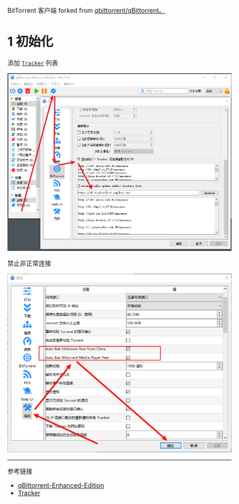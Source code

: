 BitTorrent 客户端 forked from [qbittorrent/qBittorrent。](https://github.com/qbittorrent/qBittorrent)

# 1 初始化

添加 [`Tracker`](https://github.com/XIU2/TrackersListCollection/blob/master/README-ZH.md) 列表

![添加 Tracker 列表](./../../../../../images/qBittorrent-Enhanced-Edition/%E6%B7%BB%E5%8A%A0%20Tracker%20%E5%88%97%E8%A1%A8.png)

禁止非正常连接

![禁止非正常连接](./../../../../../images/qBittorrent-Enhanced-Edition/%E7%A6%81%E6%AD%A2%E9%9D%9E%E6%AD%A3%E5%B8%B8%E8%BF%9E%E6%8E%A5.png)

---

参考链接

- [qBittorrent-Enhanced-Edition](https://github.com/c0re100/qBittorrent-Enhanced-Edition)
- [Tracker](https://github.com/XIU2/TrackersListCollection/blob/master/README-ZH.md)